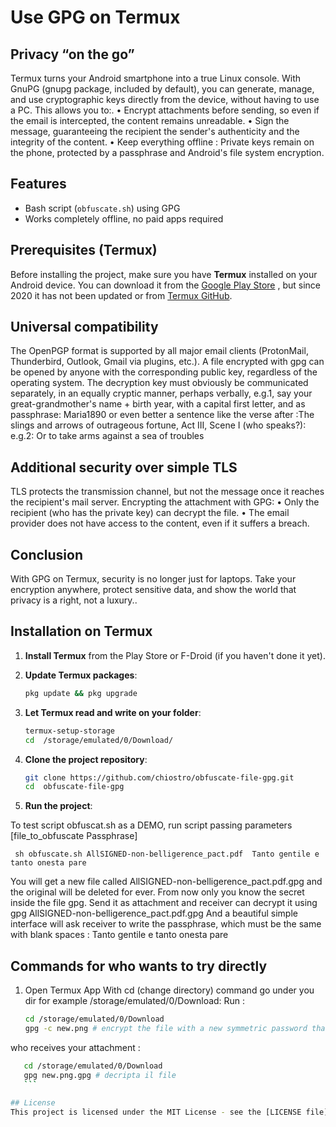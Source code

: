 # Use GPG on Termux

## Privacy “on the go”
Termux turns your Android smartphone into a true Linux console. With GnuPG (gnupg package, included by default), you can generate, manage, and use cryptographic keys directly from the device, without having to use a PC. This allows you to:.
•	Encrypt attachments before sending, so even if the email is intercepted, the content remains unreadable.
•	Sign the message, guaranteeing the recipient the sender's authenticity and the integrity of the content.
•	Keep everything offline : Private keys remain on the phone, protected by a passphrase and Android's file system encryption.
## Features
- Bash script (`obfuscate.sh`) using GPG
- Works completely offline, no paid apps required
## Prerequisites (Termux)
Before installing the project, make sure you have **Termux** installed on your Android device. You can download it from the [Google Play Store](https://play.google.com/store/apps/details?id=com.termux) , but since 2020 it has not been updated or from [Termux GitHub](https://github.com/termux/termux-app).
## Universal compatibility
The OpenPGP format is supported by all major email clients (ProtonMail, Thunderbird, Outlook, Gmail via plugins, etc.). A file encrypted with gpg can be opened by anyone with the corresponding public key, regardless of the operating system.
The decryption key must obviously be communicated separately, in an equally cryptic manner, perhaps verbally, 
e.g.1, say your great-grandmother's name + birth year, with a capital first letter, and as passphrase: Maria1890 
or even better a sentence like the verse after :The slings and arrows of outrageous fortune, Act III, Scene I (who speaks?):
e.g.2: Or to take arms against a sea of troubles
## Additional security over simple TLS
TLS protects the transmission channel, but not the message once it reaches the recipient's mail server. Encrypting the attachment with GPG:
•	Only the recipient (who has the private key) can decrypt the file.
•	The email provider does not have access to the content, even if it suffers a breach.
## Conclusion
With GPG on Termux, security is no longer just for laptops. Take your encryption anywhere, protect sensitive data, and show the world that privacy is a right, not a luxury..
## Installation on Termux

1. **Install Termux** from the Play Store or F-Droid (if you haven't done it yet).
2. **Update Termux packages**:

    ```bash
    pkg update && pkg upgrade
    ```
4. **Let Termux read and write on your folder**:


    ```bash
    termux-setup-storage
    cd  /storage/emulated/0/Download/

4. **Clone the project repository**:

    ```bash
    git clone https://github.com/chiostro/obfuscate-file-gpg.git
    cd  obfuscate-file-gpg
    ```
4. **Run the project**:

   
To test script obfuscat.sh as a DEMO,  run script passing parameters [file_to_obfuscate Passphrase] 
    
     sh obfuscate.sh AllSIGNED-non-belligerence_pact.pdf  Tanto gentile e tanto onesta pare

You will get a new file called AllSIGNED-non-belligerence_pact.pdf.gpg and the original will be deleted for ever. From now only you know the secret inside   the file gpg. Send it as attachment and receiver can decrypt it using gpg  AllSIGNED-non-belligerence_pact.pdf.gpg 
And a beautiful simple interface will ask receiver to write the passphrase, which must be the same with blank spaces : Tanto gentile e tanto onesta pare

## Commands  for who wants to try directly
1)	Open Termux App
With cd (change directory) command go under you dir for example  /storage/emulated/0/Download:
Run :

    ```bash
    cd /storage/emulated/0/Download
    gpg -c new.png # encrypt the file with a new symmetric password that you choose creating new.png.gpg
    ```
   
who receives your attachment :

 ```bash
    cd /storage/emulated/0/Download
    gpg new.png.gpg # decripta il file 
    ```
   
 ## License
This project is licensed under the MIT License - see the [LICENSE file](LICENSE) for details.




